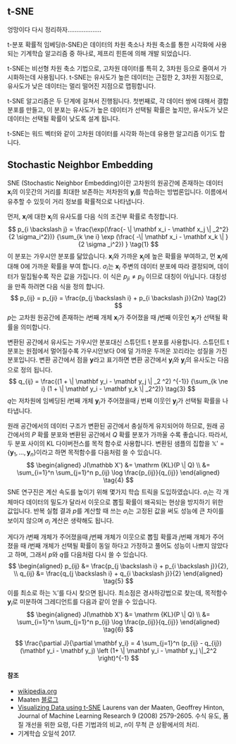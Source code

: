 ## t-SNE



엉망이다 다시 정리하자...................

t-분포 확률적 임베딩(t-SNE)은 데이터의 차원 축소나 차원 축소를 통한 시각화에 사용되는 기계학습 알고리즘 중 하나로, 제프리 힌튼에 의해 개발 되었습니다.

t-SNE는 비선형 차원 축소 기법으로, 고차원 데이터를 특히 2, 3차원 등으로 줄여서 가시화하는데 사용됩니다. t-SNE는 유사도가 높은 데이터는 근접한 2, 3차원 지점으로, 유사도가 낮은 데이터는 멀리 떨어진 지점으로 맵핑합니다.

t-SNE 알고리즘은 두 단계에 걸쳐서 진행됩니다. 첫번째로, 각 데이터 쌍에 대해서 결합분포를 만들고, 이 분포는 유사도가 높은 데이터가 선택될 확률은 높지만, 유사도가 낮은 데이터는 선택될 확률이 낮도록 설계 됩니다.

t-SNE는 워드 벡터와 같이 고차원 데이터를 시각화 하는데 유용한 알고리즘 이기도 합니다.

## Stochastic Neighbor Embedding

SNE (Stochastic Neighbor Embedding)이란 고차원의 원공간에 존재하는 데이터 $\mathbf x_i$의 이웃간의 거리를 최대한 보존하는 저차원의 $\mathbf y_i$를 학습하는 방법론입니다. 이름에서 유추할 수 있듯이 거리 정보를 확률적으로 나타냅니다.

먼저, $\mathbf x_i$에 대한  $\mathbf x_j$의 유사도를 다음 식의 조건부 확률로 측정합니다.
$$
p_{i \backslash j} =
\frac{\exp(\frac{- \| \mathbf x_i - \mathbf x_j \| _2^2}{2 \sigma_i^2})}
{\sum_{k \ne i} \exp (\frac{ -\| \mathbf x_i - \mathbf x_k \| }{2 \sigma _i^2}) }
\tag{1}
$$
이 분포는 가우시안 분포를 닮았습니다. $\mathbf x_i$와 가까운 $\mathbf x_j$에 높은 확률을 부여하고, 먼 $\mathbf x_j$에 대해 0에 가까운 확률을 부여 합니다. $\sigma_i$는 $\mathbf x_i$ 주변의 데이터 분포에 따라 결정되며, 데이터가 밀집될수록 작은 값을 가집니다. 이 식은 $p_{ji} \ne p_{ij}$ 이므로 대칭이 아닙니다. 대칭성을 만족 하려면 다음 식을 정의 합니다.
$$
p_{ij} = p_{ji} = \frac{p_{j \backslash i} + p_{i \backslash j}}{2n}
\tag{2}
$$
$p$는 고차원 원공간에 존재하는 $i$번째 개체 $\mathbf x_i$가 주어졌을 때 $j$번째 이웃인 $\mathbf x_j$가 선택될 확률을 의미합니다. 

변환된 공간에서 유사도는 가우시안 분포대신 스튜던트 t 분포를 사용합니다. 스튜던트 t 분포는 원점에서 멀어질수록 가우시안보다 0에 덜 가까운 두꺼운 꼬리라는 성질을 가진 분포입니다. 변환 공간에서 점을 $\mathbf y$라고 표기하면 변환 공간에서 $\mathbf y_i$와 $\mathbf y_j$의 유사도는 다음으로 정의 됩니다.
$$
q_{ij} =
\frac{(1 + \| \mathbf y_i - \mathbf y_j \| _2 ^2) ^{-1}}
{\sum_{k \ne i} (1 + \| \mathbf y_i - \mathbf y_k \| _2^2)}
\tag{3}
$$
$q$는 저차원에 임베딩된 $i$번째 개체 $\mathbf y_i$가 주어졌을때 $j$ 번째 이웃인 $\mathbf y_j$가 선택될 확률을 나타냅니다.

원래 공간에서의 데이터 구조가 변환된 공간에서 충실하게 유지되어야 하므로, 원래 공간에서의 $P$ 확률 분포와 변환된 공간에서 $Q$ 확률 분포가 가까울 수록 좋습니다. 따라서, 두 분포 사이의 KL 다이버전스를 목적 함수로 사용합니다. 변환된 샘플의 집합을 $\mathbb X' = \{ \mathbf y_1, \dots, \mathbf y_n \}$이라고 하면 목적함수를 다음처럼 쓸 수 있습니다.
$$
\begin{aligned}
J(\mathbb X') &= \mathrm {KL}(P \| Q)
\\ &= \sum_{i=1}^n \sum_{j=1}^n p_{ij} \log \frac{p_{ij}}{q_{ij}}
\end{aligned}
\tag{4}
$$
SNE 연구진은 계산 속도를 높이기 위해 몇가지 학습 트릭을 도입하였습니다. $\sigma _i$는 각 개체마다 데이터의 밀도가 달라서 이웃으로 뽑힐 확률이 왜곡되는 현상을 방지하기 위한 값입니다. 반복 실험 결과 $p$를 계산할 때 쓰는 $\sigma_i$는 고정된 값을 써도 성능에 큰 차이를 보이지 않으며 $\sigma _i$ 계산은 생략해도 됩니다.

게다가 $i$번째 개체가 주어졌을때 $j$번째 개체가 이웃으로 뽑힐 확률과 $j$번째 개체가 주어졌을 때 $i$번째 개체가 선택될 확률이 동일 하다고 가정하고 풀어도 성능이 나쁘지 않았다고 하며, 그래서 $p$와 $q$를 다음처럼 다시 쓸 수 있습니다.
$$
\begin{aligned}
p_{ij} &= \frac{p_{j \backslash i} + p_{i \backslash j}}{2}, \\
q_{ij} &= \frac{q_{j \backslash i} + q_{i \backslash j}}{2}
\end{aligned}
\tag{5}
$$
이를 최소로 하는 $\mathbb X'$를 다시 찾으면 됩니다. 최소점은 경사하강법으로 찾는데, 목적함수 $\mathbf y_i$로 미분하여 그레디언트를 다음과 같이 얻을 수 있습니다.
$$
\begin{aligned}
J(\mathbb X') &= \mathrm {KL}(P \| Q)
\\ &= \sum_{i=1}^n \sum_{j=1}^n p_{ij} \log \frac{p_{ij}}{q_{ij}}
\end{aligned}
\tag{6}
$$

$$
\frac{\partial J}{\partial \mathbf y_i}
= 4 \sum_{j=1}^n 
(p_{ij} - q_{ij}) (\mathbf y_i - \mathbf y_j) \left (1+ \| \mathbf y_i - \mathbf y_j \|_2^2 \right)^{-1}
$$

#### 참조

- [wikipedia.org](https://ko.wikipedia.org/wiki/T-%EB%B6%84%ED%8F%AC_%ED%99%95%EB%A5%A0%EC%A0%81_%EC%9E%84%EB%B2%A0%EB%94%A9)
- Maaten [블로그](https://lvdmaaten.github.io/tsne/)
- [Visualizing Data using t-SNE](http://www.jmlr.org/papers/v9/vandermaaten08a.html) Laurens van der Maaten, Geoffrey Hinton, Journal of Machine Learning Research 9 (2008) 2579-2605. 수식 유도, 품질 개선을 위한 요령, 다른 기법과의 비교, $n$이 무척 큰 상황에서의 처리.
- 기계학습 오일석 2017.
